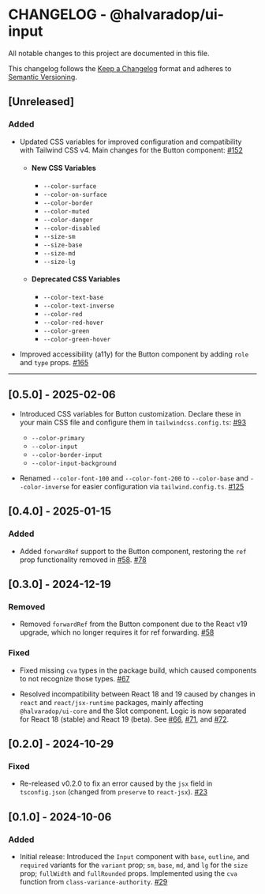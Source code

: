 # CHANGELOG - @halvaradop/ui-input

All notable changes to this project are documented in this file.

This changelog follows the [Keep a Changelog](https://keepachangelog.com/en/1.1.0/) format and adheres to [Semantic Versioning](https://semver.org/spec/v2.0.0.html).

## [Unreleased]

### Added

- Updated CSS variables for improved configuration and compatibility with Tailwind CSS v4. Main changes for the Button component: [#152](https://github.com/halvaradop/ui/pull/152)

  - #### New CSS Variables

    - `--color-surface`
    - `--color-on-surface`
    - `--color-border`
    - `--color-muted`
    - `--color-danger`
    - `--color-disabled`
    - `--size-sm`
    - `--size-base`
    - `--size-md`
    - `--size-lg`

  - #### Deprecated CSS Variables
    - `--color-text-base`
    - `--color-text-inverse`
    - `--color-red`
    - `--color-red-hover`
    - `--color-green`
    - `--color-green-hover`

- Improved accessibility (a11y) for the Button component by adding `role` and `type` props. [#165](https://github.com/halvaradop/ui/pull/165)

---

## [0.5.0] - 2025-02-06

- Introduced CSS variables for Button customization. Declare these in your main CSS file and configure them in `tailwindcss.config.ts`: [#93](https://github.com/halvaradop/ui/pull/93)

  - `--color-primary`
  - `--color-input`
  - `--color-border-input`
  - `--color-input-background`

- Renamed `--color-font-100` and `--color-font-200` to `--color-base` and `--color-inverse` for easier configuration via `tailwind.config.ts`. [#125](https://github.com/halvaradop/ui/pull/125)

## [0.4.0] - 2025-01-15

### Added

- Added `forwardRef` support to the Button component, restoring the `ref` prop functionality removed in [#58](https://github.com/halvaradop/ui/pull/58). [#78](https://github.com/halvaradop/ui/pull/78)

## [0.3.0] - 2024-12-19

### Removed

- Removed `forwardRef` from the Button component due to the React v19 upgrade, which no longer requires it for ref forwarding. [#58](https://github.com/halvaradop/ui/pull/58)

### Fixed

- Fixed missing `cva` types in the package build, which caused components to not recognize those types. [#67](https://github.com/halvaradop/ui/pull/67)

- Resolved incompatibility between React 18 and 19 caused by changes in `react` and `react/jsx-runtime` packages, mainly affecting `@halvaradop/ui-core` and the Slot component. Logic is now separated for React 18 (stable) and React 19 (beta). See [#66](https://github.com/halvaradop/ui/issues/66), [#71](https://github.com/halvaradop/ui/pull/71), and [#72](https://github.com/halvaradop/ui/pull/72).

## [0.2.0] - 2024-10-29

### Fixed

- Re-released v0.2.0 to fix an error caused by the `jsx` field in `tsconfig.json` (changed from `preserve` to `react-jsx`). [#23](https://github.com/halvaradop/ui/pull/23)

## [0.1.0] - 2024-10-06

### Added

- Initial release: Introduced the `Input` component with `base`, `outline`, and `required` variants for the `variant` prop; `sm`, `base`, `md`, and `lg` for the `size` prop; `fullWidth` and `fullRounded` props. Implemented using the `cva` function from `class-variance-authority`. [#29](https://github.com/halvaradop/ui/pull/29)
